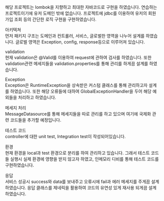 해당 프로젝트는 lombok을 지향하고 최대한 자바코드로 구현을 하였습니다.
연습하는 프로젝트이기에 유저 도메인 밖에 없습니다.
프로젝트에 jdbc를 이용하여 유저의 회원가입 조회 등의 간단한 로직 구현을 구현하였습니다.  


아키텍쳐  
먼저 패키지 구조는 도메인과 컨트롤러, 서비스, 글로벌한 영역을 나누어 설계를 하였습니다.
글로벌 영역은 Exception, config, response등으로 이루어져 있습니다.

validation  
현재 validation은 @Valid를 이용하여 request에 관하여 검사를 하였습니다.
또한 validation관련 메세지들을 validation.properties를 통해 관리를 하게끔 설계를 하였습니다.

Exception  
Exception은 RuntimeException을 상속받은 커스텀 클래스를 통해 관리하고자 설계를 하였습니다.
또한 해당 오류들에 대하여 GlobalExceptionHandler을 두어 해당 예외들을 처리하고 하였습니다.

메세지 처리  
MessageDatasource를 통해 메세지들을 따로 관리를 하고 있으며 여기에 국제화 관련 코드들을 추가할 예정입니다.

테스트 코드  
controller에 대한 unit test, Integration test이 작성되어있습니다.
 
환경  
현재 환경을 local과 test 환경으로 분리를 하여 관리하고 있습니다.
그래서 테스트 코드들 실행시 실제 환경에 영향을 받지 않고자 하였고, 인메모리 디비를 통해 테스트 코드를 구현하였습니다.

응답  
서비스 성공시 success와 data를 보내주고 오류시에 fail과 에러 메세지를 주게끔 설계하였습니다.
응답 클래스를 제네릭을 활용하여 코드의 유연성 있게 재사용 되게끔 설계하였습니다.
